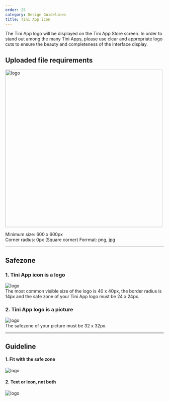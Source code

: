 ```yaml
---
order: 25
category: Design Guidelines
title: Tini App icon
---
```


The Tini App logo will be displayed on the Tini App Store screen. In order to stand out among the many Tini Apps, please use clear and appropriate logo cuts to ensure the beauty and completeness of the interface display.

## Uploaded file requirements

<img className="img-basic" src="https://salt.tikicdn.com/ts/social/32/70/61/80b0b8a963d34dfc33e2e6b70d79b12b.png" alt="logo" width="500px"/> <br />

Minimum size: 600 x 600px <br />
Corner radius: 0px (Square corner)
Forrmat: png, jpg

---

## Safezone

### 1. Tini App icon is a logo

<img className="img-basic" src="https://salt.tikicdn.com/ts/social/4d/5e/33/27febfc0ccdae67ea217341c6ed1fc61.png" alt="logo" /> <br />
The most common visible size of the logo is 40 x 40px, the border radius is 14px and the safe zone of your Tini App logo must be 24 x 24px.

### 2. Tini App logo is a picture

<img className="img-basic" src="https://salt.tikicdn.com/ts/social/f6/a8/d1/3d7433dea1523710cdd8ba021414df44.png" alt="logo" /> <br />
The safezone of your picture must be 32 x 32px.

---

## Guideline

#### 1. Fit with the safe zone

<img className="img-basic" src="https://salt.tikicdn.com/ts/social/b8/30/d1/fa910cba9bb234c7d7e7ea81613cc663.png" alt="logo" /> <br />

#### 2. Text or Icon, not both

<img className="img-basic" src="https://salt.tikicdn.com/ts/social/dc/12/1f/ae0b90a3b7fb31bff534397f1ba371ff.png" alt="logo" /> <br />
